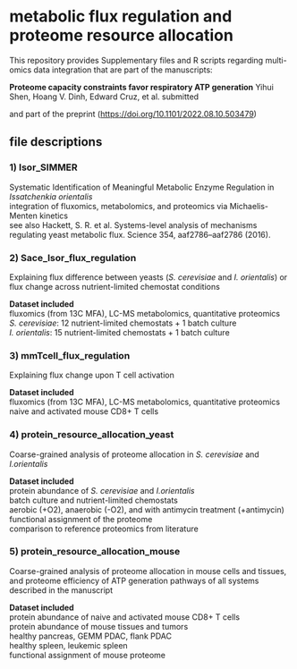 # metabolic flux regulation and proteome resource allocation
This repository provides Supplementary files and R scripts regarding multi-omics data integration that are part of the manuscripts:

**Proteome capacity constraints favor respiratory ATP generation**
Yihui Shen, Hoang V. Dinh, Edward Cruz, et al. submitted

and part of the preprint (https://doi.org/10.1101/2022.08.10.503479)

## file descriptions
### 1) Isor_SIMMER
Systematic Identification of Meaningful Metabolic Enzyme Regulation in _Issatchenkia orientalis_<br>
integration of fluxomics, metabolomics, and proteomics via Michaelis-Menten kinetics<br>
see also Hackett, S. R. et al. Systems-level analysis of mechanisms regulating yeast metabolic flux. Science 354, aaf2786–aaf2786 (2016).<br>

### 2) Sace_Isor_flux_regulation
Explaining flux difference between yeasts (_S. cerevisiae_ and _I. orientalis_) or flux change across nutrient-limited chemostat conditions

**Dataset included**<br>
    fluxomics (from 13C MFA), LC-MS metabolomics, quantitative proteomics<br>
        _S. cerevisiae_: 12 nutrient-limited chemostats + 1 batch culture<br>
        _I. orientalis_: 15 nutrient-limited chemostats + 1 batch culture<br>
    
### 3) mmTcell_flux_regulation
Explaining flux change upon T cell activation

**Dataset included**<br>
    fluxomics (from 13C MFA), LC-MS metabolomics, quantitative proteomics<br>
        naive and activated mouse CD8+ T cells<br>

### 4) protein_resource_allocation_yeast
Coarse-grained analysis of proteome allocation in _S. cerevisiae_ and _I.orientalis_

**Dataset included**<br>
    protein abundance of _S. cerevisiae_ and _I.orientalis_<br>
        batch culture and nutrient-limited chemostats<br>
        aerobic (+O2), anaerobic (-O2), and with antimycin treatment (+antimycin)<br>
    functional assignment of the proteome<br>
    comparison to reference proteomics from literature<br>

### 5) protein_resource_allocation_mouse
Coarse-grained analysis of proteome allocation in mouse cells and tissues, and proteome efficiency of ATP generation pathways of all systems described in the manuscript

**Dataset included**<br>
    protein abundance of naive and activated mouse CD8+ T cells<br>
    protein abundance of mouse tissues and tumors<br>
        healthy pancreas, GEMM PDAC, flank PDAC<br>
        healthy spleen, leukemic spleen<br>
    functional assignment of mouse proteome<br>

